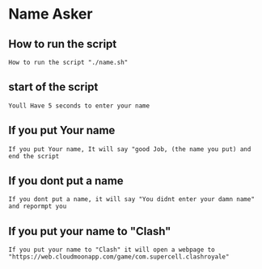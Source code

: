 # Name Asker
## How to run the script
```
How to run the script "./name.sh"
```
## start of the script
```
Youll Have 5 seconds to enter your name
```
## If you put Your name
``` 
If you put Your name, It will say "good Job, (the name you put) and end the script
```
## If you dont put a name 
```
If you dont put a name, it will say "You didnt enter your damn name" and repormpt you
```
## If you put your name to "Clash"
``` 
If you put your name to "Clash" it will open a webpage to "https://web.cloudmoonapp.com/game/com.supercell.clashroyale" 
